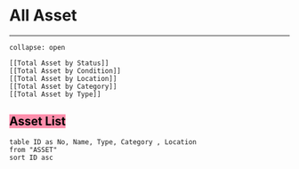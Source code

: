# All Asset
---
```ad-Sort
collapse: open

[[Total Asset by Status]]
[[Total Asset by Condition]]
[[Total Asset by Location]]
[[Total Asset by Category]]
[[Total Asset by Type]]

```

## <mark style="background: #FF5582A6;">Asset List</mark> 
```dataview  
table ID as No, Name, Type, Category , Location
from "ASSET"
sort ID asc
```
